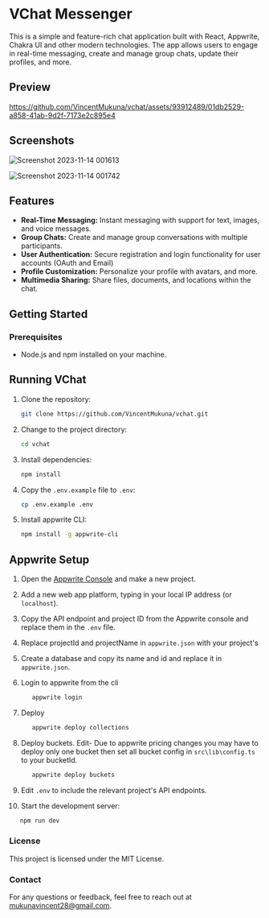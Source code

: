 # VChat Messenger

This is a simple and feature-rich chat application built with React, Appwrite, Chakra UI and other modern technologies. The app allows users to engage in real-time messaging, create and manage group chats, update their profiles, and more.

## Preview

<https://github.com/VincentMukuna/vchat/assets/93912489/01db2529-a858-41ab-9d2f-7173e2c895e4>

## Screenshots

![Screenshot 2023-11-14 001613](https://github.com/VincentMukuna/vchat/assets/93912489/b51d39b8-86fb-463b-8e12-02b218279eda)

![Screenshot 2023-11-14 001742](https://github.com/VincentMukuna/vchat/assets/93912489/d695955f-6910-425e-a1d2-af8418afcd64)

## Features

- **Real-Time Messaging:** Instant messaging with support for text, images, and voice messages.
- **Group Chats:** Create and manage group conversations with multiple participants.
- **User Authentication:** Secure registration and login functionality for user accounts (OAuth and Email)
- **Profile Customization:** Personalize your profile with avatars, and more.
- **Multimedia Sharing:** Share files, documents, and locations within the chat.

## Getting Started

### Prerequisites

- Node.js and npm installed on your machine.

## Running VChat

1. Clone the repository:

   ```bash
   git clone https://github.com/VincentMukuna/vchat.git

   ```

2. Change to the project directory:

   ```bash
   cd vchat
   ```

3. Install dependencies:

   ```bash
   npm install
   ```

4. Copy the `.env.example` file to `.env`:

   ```bash
   cp .env.example .env
   ```

5. Install appwrite CLI:

   ```bash
   npm install -g appwrite-cli
   ```

## Appwrite Setup

1. Open the [Appwrite Console](https://cloud.appwrite.io/) and make a new project.

2. Add a new web app platform, typing
   in your local IP address (or `localhost`).

3. Copy the API endpoint and project ID from the Appwrite console and replace them in the `.env` file.

4. Replace projectId and projectName in `appwrite.json` with your project's

5. Create a database and copy its name and id and replace it in `appwrite.json`.

6. Login to appwrite from the cli

   ```bash
      appwrite login
   ```

7. Deploy

   ```bash
      appwrite deploy collections
   ```

8. Deploy buckets.
   Edit- Due to appwrite pricing changes you may have to deploy only one bucket then set all bucket config in `src\lib\config.ts` to your bucketId.

   ```bash
      appwrite deploy buckets
   ```

9. Edit `.env` to include the relevant project's API endpoints.

10. Start the development server:

```bash
   npm run dev
```

### License

This project is licensed under the MIT License.

### Contact

For any questions or feedback, feel free to reach out at <mukunavincent28@gmail.com>.

